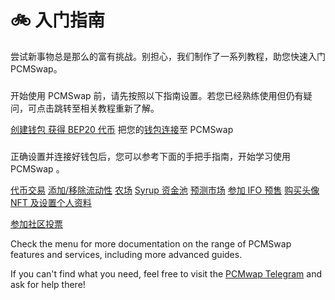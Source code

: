 # 🚲 入门指南



尝试新事物总是那么的富有挑战。别担心，我们制作了一系列教程，助您快速入门 PCMSwap。

### &#x20;<a href="#zhun-bei-gong-zuo" id="zhun-bei-gong-zuo"></a>

开始使用 PCMSwap 前，请先按照以下指南设置。若您已经熟练使用但仍有疑问，可点击跳转至相关教程重新了解。

[​创建钱包 ](chuang-jian-qian-bao.md)[获得 BEP20 代币](huo-qu-bep20-dai-bi.md) 把您的[钱包连接](lian-jie-qian-bao.md)至 PCMSwap​

### &#x20;<a href="#shi-yong-zhi-nan" id="shi-yong-zhi-nan"></a>

正确设置并连接好钱包后，您可以参考下面的手把手指南，开始学习使用 PCMSwap 。

​[代币交易](../chan-pin/jiao-yi.md#swapping-trading) [添加/移除流动性](../chan-pin/gao-chan-nong-ye/liu-dong-xing-wa-kuang.md) [农场](../chan-pin/gao-chan-nong-ye/liu-dong-xing-wa-kuang.md) [Syrup 资金池](../chan-pin/tang-jiang-chi/) [预测市场](../chan-pin/yu-ce.md) [参加 IFO 预售](../lian-xi-wo-men/shang-ye-he-zuo.md) [购买头像 NFT 及设置个人资料](../lu-xian-tu.md)

&#x20;[参加社区投票](../lu-xian-tu.md)​

Check the menu for more documentation on the range of PCMSwap features and services, including more advanced guides.

If you can't find what you need, feel free to visit the [PCMwap Telegram](../lian-xi-wo-men/she-jiao-mei-ti-yu-she-qu.md) and ask for help there!
